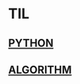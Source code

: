 # TIL

## [PYTHON](https://github.com/wpwjd9/TIL/tree/master/python)

## [ALGORITHM](https://github.com/wpwjd9/TIL/tree/master/algorithm)